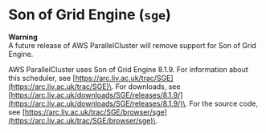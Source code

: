 # Son of Grid Engine \(`sge`\)<a name="schedulers.sge"></a>

**Warning**  
A future release of AWS ParallelCluster will remove support for Son of Grid Engine\.

AWS ParallelCluster uses Son of Grid Engine 8\.1\.9\. For information about this scheduler, see [https://arc.liv.ac.uk/trac/SGE](https://arc.liv.ac.uk/trac/SGE)\. For downloads, see [https://arc.liv.ac.uk/downloads/SGE/releases/8.1.9/](https://arc.liv.ac.uk/downloads/SGE/releases/8.1.9/)\. For the source code, see [https://arc.liv.ac.uk/trac/SGE/browser/sge](https://arc.liv.ac.uk/trac/SGE/browser/sge)\.